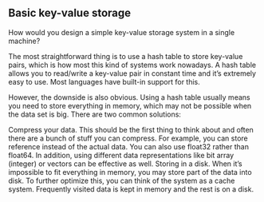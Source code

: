 ## Basic key-value storage
How would you design a simple key-value storage system in a single machine?

The most straightforward thing is to use a hash table to store key-value pairs, which is how most this kind of systems work nowadays. A hash table allows you to read/write a key-value pair in constant time and it’s extremely easy to use. Most languages have built-in support for this.

However, the downside is also obvious. Using a hash table usually means you need to store everything in memory, which may not be possible when the data set is big. There are two common solutions:

Compress your data. This should be the first thing to think about and often there are a bunch of stuff you can compress. For example, you can store reference instead of the actual data. You can also use float32 rather than float64. In addition, using different data representations like bit array (integer) or vectors can be effective as well.
Storing in a disk. When it’s impossible to fit everything in memory, you may store part of the data into disk. To further optimize this, you can think of the system as a cache system. Frequently visited data is kept in memory and the rest is on a disk.
